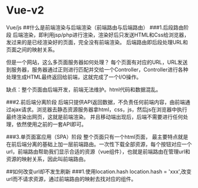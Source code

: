 # Vue-v2
Vue/js
##什么是前端渲染与后端渲染（前端路由与后端路由）
###1.后段路由阶段
后端渲染，即利用jsp/php进行渲染，渲染好后只发送HTML和Css给浏览器，发过来的是已经渲染好的页面，完全没有前端渲染。
后端路由即后段处理URL和页面之间的映射关系。

但是一个网站，这么多页面服务器如何处理？
每个页面有对应的URL，URL发送到服务器，服务器通过正则进行匹配并交给一个Controller，Controller进行各种处理生成HTML最终返回给前端，这就完成了一个I/O操作。

缺点：整个页面由后端开发，前端无法维护。html代码和数据混乱。

###2.前后端分离阶段
后端只提供API返回数据，不负责任何前端内容，由前端通过ajax请求。浏览器去静态资源服务器拿html，css，js，然后js在浏览器中执行最终渲染出网页，这就是前端渲染。
并且移动端出现后，后端不需要进行任何处理，依然使用之前的一套API即可。


###3.单页面富应用（SPA）阶段
整个页面只有一个html页面，
最主要特点就是在前后端分离的基础上加一层前端路由。一次性下载全部资源，每个按钮对应一个url，前端路由帮助我们显示合适的资源（vue组件），也就是前端路由在管理url和资源的映射关系，因此叫前端路由。

##如何改变url却不发生刷新
###1.使用location.hash
location.hash = 'xxx',改变url而不请求资源，通过前端路由的映射去找对应的组件。
